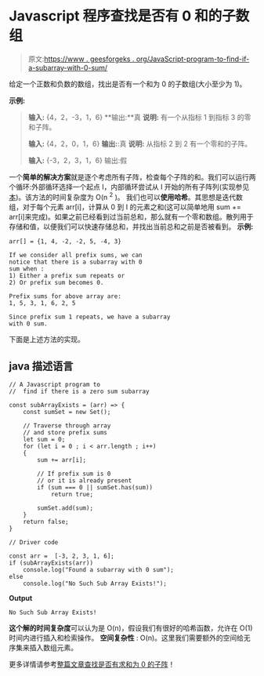 # Javascript 程序查找是否有 0 和的子数组

> 原文:[https://www . geesforgeks . org/JavaScript-program-to-find-if-a-subarray-with-0-sum/](https://www.geeksforgeeks.org/javascript-program-to-find-if-there-is-a-subarray-with-0-sum/)

给定一个正数和负数的数组，找出是否有一个和为 0 的子数组(大小至少为 1)。

**示例:**

> **输入:** {4，2，-3，1，6}
> **输出:**真
> **说明:**
> 有一个从指标 1 到指标 3 的零和子阵。
> 
> **输入:** {4，2，0，1，6}
> **输出:**:真
> **说明:**
> 从指标 2 到 2 有一个零和的子阵。
> 
> **输入:** {-3，2，3，1，6}
> 输出:假

一个**简单的解决方案**就是逐个考虑所有子阵，检查每个子阵的和。我们可以运行两个循环:外部循环选择一个起点 I，内部循环尝试从 I 开始的所有子阵列(实现参见[本](https://www.geeksforgeeks.org/find-subarray-with-given-sum/))。该方法的时间复杂度为 O(n <sup>2</sup> )。
我们也可以**使用哈希**。其思想是迭代数组，对于每个元素 arr[i]，计算从 0 到 I 的元素之和(这可以简单地用 sum += arr[i]来完成)。如果之前已经看到过当前总和，那么就有一个零和数组。散列用于存储和值，以便我们可以快速存储总和，并找出当前总和之前是否被看到。
**示例:**

```
arr[] = {1, 4, -2, -2, 5, -4, 3}

If we consider all prefix sums, we can
notice that there is a subarray with 0
sum when :
1) Either a prefix sum repeats or
2) Or prefix sum becomes 0.

Prefix sums for above array are:
1, 5, 3, 1, 6, 2, 5

Since prefix sum 1 repeats, we have a subarray
with 0 sum. 
```

下面是上述方法的实现。

## java 描述语言

```
// A Javascript program to
//  find if there is a zero sum subarray

const subArrayExists = (arr) => {
    const sumSet = new Set();

    // Traverse through array 
    // and store prefix sums
    let sum = 0;
    for (let i = 0 ; i < arr.length ; i++)
    {
        sum += arr[i];

        // If prefix sum is 0 
        // or it is already present
        if (sum === 0 || sumSet.has(sum))
            return true;

        sumSet.add(sum);
    }
    return false;
}

// Driver code

const arr =  [-3, 2, 3, 1, 6];
if (subArrayExists(arr))
    console.log("Found a subarray with 0 sum");
else
    console.log("No Such Sub Array Exists!");
```

**Output**

```
No Such Sub Array Exists!
```

**这个解的时间复杂度**可以认为是 O(n)，假设我们有很好的哈希函数，允许在 O(1)时间内进行插入和检索操作。
**空间复杂性** : O(n)。这里我们需要额外的空间给无序集来插入数组元素。

更多详情请参考[整篇文章查找是否有求和为 0 的子阵](https://www.geeksforgeeks.org/find-if-there-is-a-subarray-with-0-sum/)！